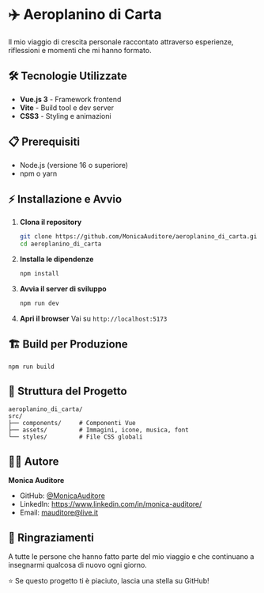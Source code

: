 # ✈️ Aeroplanino di Carta

Il mio viaggio di crescita personale raccontato attraverso esperienze, riflessioni e momenti che mi hanno formato.

## 🛠️ Tecnologie Utilizzate

- **Vue.js 3** - Framework frontend
- **Vite** - Build tool e dev server
- **CSS3** - Styling e animazioni

## 📋 Prerequisiti

- Node.js (versione 16 o superiore)
- npm o yarn

## ⚡ Installazione e Avvio

1. **Clona il repository**

   ```bash
   git clone https://github.com/MonicaAuditore/aeroplanino_di_carta.git
   cd aeroplanino_di_carta
   ```

2. **Installa le dipendenze**

   ```bash
   npm install
   ```

3. **Avvia il server di sviluppo**

   ```bash
   npm run dev
   ```

4. **Apri il browser**
   Vai su `http://localhost:5173`

## 🏗️ Build per Produzione

```bash
npm run build
```

## 📁 Struttura del Progetto

```
aeroplanino_di_carta/
src/
├── components/     # Componenti Vue
├── assets/         # Immagini, icone, musica, font
└── styles/         # File CSS globali

```

## 👨‍💻 Autore

**Monica Auditore**

- GitHub: [@MonicaAuditore](https://github.com/MonicaAuditore)
- LinkedIn: https://www.linkedin.com/in/monica-auditore/
- Email: mauditore@live.it

## 🙏 Ringraziamenti

A tutte le persone che hanno fatto parte del mio viaggio e che continuano a insegnarmi qualcosa di nuovo ogni giorno.

⭐ Se questo progetto ti è piaciuto, lascia una stella su GitHub!

